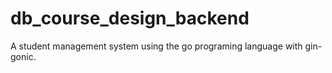 # db_course_design_backend
A student management system using the go programing language with gin-gonic.
